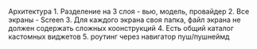 Архитектура
    1. Разделение на 3 слоя - вью, модель, провайдер
    2. Все экраны - Screen
    3. Для каждого экрана своя папка, файл экрана не должен содержать сложных коонструкций
    4. Есть общий каталог кастомных виджетов
    5. роутинг через навигатор пуш/пушнеймд